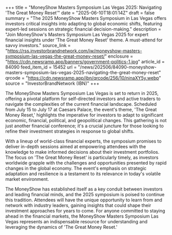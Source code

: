 +++
title = "MoneyShow Masters Symposium Las Vegas 2025: Navigating 'The Great Money Reset'"
date = "2025-06-10T18:01:14Z"
draft = false
summary = "The 2025 MoneyShow Masters Symposium in Las Vegas offers investors critical insights into adapting to global economic shifts, featuring expert-led sessions on strategic financial decision-making."
description = "Join MoneyShow's Masters Symposium Las Vegas 2025 for expert financial insights under 'The Great Money Reset' theme. A must-attend for savvy investors."
source_link = "https://rss.investorbrandnetwork.com/iw/moneyshow-masters-symposium-las-vegas-the-great-money-reset/"
enclosure = "https://cdn.newsramp.app/banners/government-politics-1.jpg"
article_id = 84090
feed_item_id = 15452
url = "/news/202506/84090-moneyshow-masters-symposium-las-vegas-2025-navigating-the-great-money-reset"
qrcode = "https://cdn.newsramp.app/ibn/qrcode/256/10/ninaXY5y.webp"
source = "InvestorBrandNetwork (IBN)"
+++

<p>The MoneyShow Masters Symposium Las Vegas is set to return in 2025, offering a pivotal platform for self-directed investors and active traders to navigate the complexities of the current financial landscape. Scheduled from July 15 to July 17 at Caesars Palace, the event's theme, 'The Great Money Reset,' highlights the imperative for investors to adapt to significant economic, financial, political, and geopolitical changes. This gathering is not just another financial conference; it's a crucial juncture for those looking to refine their investment strategies in response to global shifts.</p><p>With a lineup of world-class financial experts, the symposium promises to deliver in-depth sessions aimed at empowering attendees with the knowledge to make informed decisions about their investment portfolios. The focus on 'The Great Money Reset' is particularly timely, as investors worldwide grapple with the challenges and opportunities presented by rapid changes in the global economy. The event's emphasis on strategic adaptation and resilience is a testament to its relevance in today's volatile market environment.</p><p>The MoneyShow has established itself as a key conduit between investors and leading financial minds, and the 2025 symposium is poised to continue this tradition. Attendees will have the unique opportunity to learn from and network with industry leaders, gaining insights that could shape their investment approaches for years to come. For anyone committed to staying ahead in the financial markets, the MoneyShow Masters Symposium Las Vegas represents an indispensable resource for understanding and leveraging the dynamics of 'The Great Money Reset.'</p>
